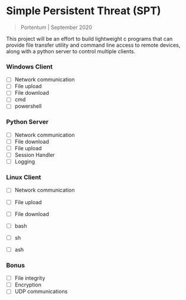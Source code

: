 # Simple Persistent Threat (SPT)

> Portentum | September 2020

This project will be an effort to build lightweight c programs that can provide file transfer utility and command line access to remote devices, along with a python server to control multiple clients.

### Windows Client
- [ ] Network communication
- [ ] File upload
- [ ] File download
- [ ] cmd
- [ ] powershell

### Python Server
- [ ] Network communication
- [ ] File download
- [ ] File upload
- [ ] Session Handler
- [ ] Logging

### Linux Client
- [ ] Network communication
- [ ] File upload
- [ ] File download
- [ ] bash
- [ ] sh
- [ ] ash


### Bonus
- [ ] File integrity
- [ ] Encryption
- [ ] UDP communications
